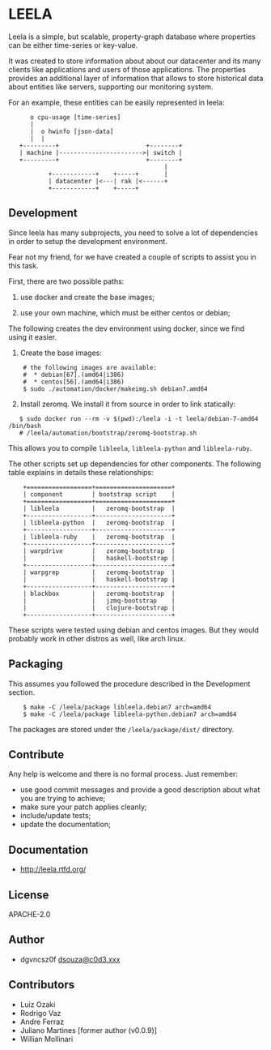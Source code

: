 # LEELA

Leela is a simple, but scalable, property-graph database where
properties can be either time-series or key-value.

It was created to store information about about our datacenter and its
many clients like applications and users of those applications. The
properties provides an additional layer of information that allows to
store historical data about entities like servers, supporting our
monitoring system.

For an example, these entities can be easily represented in leela:


```
      o cpu-usage [time-series]
      |  
      |  o hwinfo [json-data]
      |  |
   +---------+                        +--------+
   | machine |----------------------->| switch |
   +---------+                        +--------+
                                           |
           +------------+    +-----+       |
           | datacenter |<---| rak |<------+
           +------------+    +-----+
```
           
## Development

Since leela has many subprojects, you need to solve a lot of
dependencies in order to setup the development environment.

Fear not my friend, for we have created a couple of scripts to assist
you in this task.

First, there are two possible paths:

1. use docker and create the base images;

2. use your own machine, which must be either centos or debian;

The following creates the dev environment using docker, since we find
using it easier.

1. Create the base images:


```
    # the following images are available:
    #  * debian[67].(amd64|i386)
    #  * centos[56].(amd64|i386)
    $ sudo ./automation/docker/makeimg.sh debian7.amd64
```

2. Install zeromq. We install it from source in order to link statically:


```
   $ sudo docker run --rm -v $(pwd):/leela -i -t leela/debian-7-amd64 /bin/bash
   # /leela/automation/bootstrap/zeromq-bootstrap.sh
```

This allows you to compile ``libleela``, ``libleela-python`` and
``libleela-ruby``.

The other scripts set up dependencies for other components. The
following table explains in details these relationships:


```
    +==================+=====================+
    | component        | bootstrap script    |
    +==================+=====================+
    | libleela         |   zeromq-bootstrap  |
    +------------------+---------------------+
    | libleela-python  |   zeromq-bootstrap  |
    +------------------+---------------------+
    | libleela-ruby    |   zeromq-bootstrap  |
    +------------------+---------------------+
    | warpdrive        |   zeromq-bootstrap  |
    |                  |   haskell-bootstrap |
    +------------------+---------------------+
    | warpgrep         |   zeromq-bootstrap  |
    |                  |   haskell-bootstrap |
    +------------------+---------------------+
    | blackbox         |   zeromq-bootstrap  |
    |                  |   jzmq-bootstrap    |
    |                  |   clojure-bootstrap |
    +------------------+---------------------+
```

These scripts were tested using debian and centos images. But they
would probably work in other distros as well, like arch linux.

## Packaging

This assumes you followed the procedure described in the Development
section.


```
    $ make -C /leela/package libleela.debian7 arch=amd64
    $ make -C /leela/package libleela-python.debian7 arch=amd64
```

The packages are stored under the ``/leela/package/dist/`` directory.

## Contribute

Any help is welcome and there is no formal process. Just remember:

* use good commit messages and provide a good description about what
  you are trying to achieve;
* make sure your patch applies cleanly;
* include/update tests;
* update the documentation;

## Documentation

* http://leela.rtfd.org/

## License

APACHE-2.0

## Author

* dgvncsz0f <dsouza@c0d3.xxx>

## Contributors

* Luiz Ozaki
* Rodrigo Vaz
* Andre Ferraz
* Juliano Martines [former author (v0.0.9)]
* Willian Mollinari

